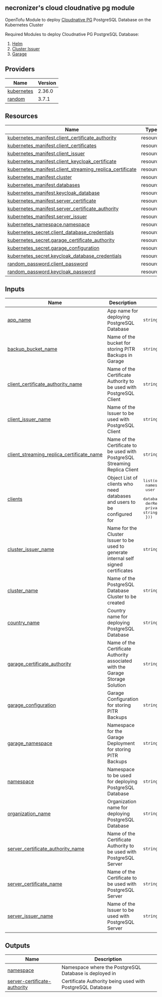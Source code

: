 ## necronizer's cloud cloudnative pg module

OpenTofu Module to deploy [Cloudnative PG](https://cloudnative-pg.io/) PostgreSQL Database on the Kubernetes Cluster

Required Modules to deploy Cloudnative PG PostgreSQL Database:
1. [Helm](../helm)
2. [Cluster Issuer](../cluster-issuer)
3. [Garage](../garage)

## Providers

| Name | Version |
|------|---------|
| <a name="provider_kubernetes"></a> [kubernetes](#provider\_kubernetes) | 2.36.0 |
| <a name="provider_random"></a> [random](#provider\_random) | 3.7.1 |

## Resources

| Name | Type |
|------|------|
| [kubernetes_manifest.client_certificate_authority](https://registry.terraform.io/providers/hashicorp/kubernetes/latest/docs/resources/manifest) | resource |
| [kubernetes_manifest.client_certificates](https://registry.terraform.io/providers/hashicorp/kubernetes/latest/docs/resources/manifest) | resource |
| [kubernetes_manifest.client_issuer](https://registry.terraform.io/providers/hashicorp/kubernetes/latest/docs/resources/manifest) | resource |
| [kubernetes_manifest.client_keycloak_certificate](https://registry.terraform.io/providers/hashicorp/kubernetes/latest/docs/resources/manifest) | resource |
| [kubernetes_manifest.client_streaming_replica_certificate](https://registry.terraform.io/providers/hashicorp/kubernetes/latest/docs/resources/manifest) | resource |
| [kubernetes_manifest.cluster](https://registry.terraform.io/providers/hashicorp/kubernetes/latest/docs/resources/manifest) | resource |
| [kubernetes_manifest.databases](https://registry.terraform.io/providers/hashicorp/kubernetes/latest/docs/resources/manifest) | resource |
| [kubernetes_manifest.keycloak_database](https://registry.terraform.io/providers/hashicorp/kubernetes/latest/docs/resources/manifest) | resource |
| [kubernetes_manifest.server_certificate](https://registry.terraform.io/providers/hashicorp/kubernetes/latest/docs/resources/manifest) | resource |
| [kubernetes_manifest.server_certificate_authority](https://registry.terraform.io/providers/hashicorp/kubernetes/latest/docs/resources/manifest) | resource |
| [kubernetes_manifest.server_issuer](https://registry.terraform.io/providers/hashicorp/kubernetes/latest/docs/resources/manifest) | resource |
| [kubernetes_namespace.namespace](https://registry.terraform.io/providers/hashicorp/kubernetes/latest/docs/resources/namespace) | resource |
| [kubernetes_secret.client_database_credentials](https://registry.terraform.io/providers/hashicorp/kubernetes/latest/docs/resources/secret) | resource |
| [kubernetes_secret.garage_certificate_authority](https://registry.terraform.io/providers/hashicorp/kubernetes/latest/docs/resources/secret) | resource |
| [kubernetes_secret.garage_configuration](https://registry.terraform.io/providers/hashicorp/kubernetes/latest/docs/resources/secret) | resource |
| [kubernetes_secret.keycloak_database_credentials](https://registry.terraform.io/providers/hashicorp/kubernetes/latest/docs/resources/secret) | resource |
| [random_password.client_password](https://registry.terraform.io/providers/hashicorp/random/latest/docs/resources/password) | resource |
| [random_password.keycloak_password](https://registry.terraform.io/providers/hashicorp/random/latest/docs/resources/password) | resource |

## Inputs

| Name | Description | Type | Default | Required |
|------|-------------|------|---------|:--------:|
| <a name="input_app_name"></a> [app\_name](#input\_app\_name) | App name for deploying PostgreSQL Database | `string` | `"postgres"` | no |
| <a name="input_backup_bucket_name"></a> [backup\_bucket\_name](#input\_backup\_bucket\_name) | Name of the bucket for storing PITR Backups in Garage | `string` | n/a | yes |
| <a name="input_client_certificate_authority_name"></a> [client\_certificate\_authority\_name](#input\_client\_certificate\_authority\_name) | Name of the Certificate Authority to be used with PostgreSQL Client | `string` | `"postgresql-client-certificate-authority"` | no |
| <a name="input_client_issuer_name"></a> [client\_issuer\_name](#input\_client\_issuer\_name) | Name of the Issuer to be used with PostgreSQL Client | `string` | `"postgresql-client-issuer"` | no |
| <a name="input_client_streaming_replica_certificate_name"></a> [client\_streaming\_replica\_certificate\_name](#input\_client\_streaming\_replica\_certificate\_name) | Name of the Certificate to be used with PostgreSQL Streaming Replica Client | `string` | `"postgresql-streaming-replica-client-certificate"` | no |
| <a name="input_clients"></a> [clients](#input\_clients) | Object List of clients who need databases and users to be configured for | <pre>list(object({<br/>    namespace          = string<br/>    user               = string<br/>    database           = string<br/>    derRequired        = bool<br/>    privateKeyEncoding = string<br/>  }))</pre> | `[]` | no |
| <a name="input_cluster_issuer_name"></a> [cluster\_issuer\_name](#input\_cluster\_issuer\_name) | Name for the Cluster Issuer to be used to generate internal self signed certificates | `string` | n/a | yes |
| <a name="input_cluster_name"></a> [cluster\_name](#input\_cluster\_name) | Name of the PostgreSQL Database Cluster to be created | `string` | `"postgresql-cluster"` | no |
| <a name="input_country_name"></a> [country\_name](#input\_country\_name) | Country name for deploying PostgreSQL Database | `string` | `"India"` | no |
| <a name="input_garage_certificate_authority"></a> [garage\_certificate\_authority](#input\_garage\_certificate\_authority) | Name of the Certificate Authority associated with the Garage Storage Solution | `string` | n/a | yes |
| <a name="input_garage_configuration"></a> [garage\_configuration](#input\_garage\_configuration) | Garage Configuration for storing PITR Backups | `string` | n/a | yes |
| <a name="input_garage_namespace"></a> [garage\_namespace](#input\_garage\_namespace) | Namespace for the Garage Deployment for storing PITR Backups | `string` | n/a | yes |
| <a name="input_namespace"></a> [namespace](#input\_namespace) | Namespace to be used for deploying PostgreSQL Database | `string` | `"postgres"` | no |
| <a name="input_organization_name"></a> [organization\_name](#input\_organization\_name) | Organization name for deploying PostgreSQL Database | `string` | `"cloud"` | no |
| <a name="input_server_certificate_authority_name"></a> [server\_certificate\_authority\_name](#input\_server\_certificate\_authority\_name) | Name of the Certificate Authority to be used with PostgreSQL Server | `string` | `"postgresql-server-certificate-authority"` | no |
| <a name="input_server_certificate_name"></a> [server\_certificate\_name](#input\_server\_certificate\_name) | Name of the Certificate to be used with PostgreSQL Server | `string` | `"postgresql-server-certificate"` | no |
| <a name="input_server_issuer_name"></a> [server\_issuer\_name](#input\_server\_issuer\_name) | Name of the Issuer to be used with PostgreSQL Server | `string` | `"postgresql-server-issuer"` | no |

## Outputs

| Name | Description |
|------|-------------|
| <a name="output_namespace"></a> [namespace](#output\_namespace) | Namespace where the PostgreSQL Database is deployed in |
| <a name="output_server-certificate-authority"></a> [server-certificate-authority](#output\_server-certificate-authority) | Certificate Authority being used with PostgreSQL Database |
